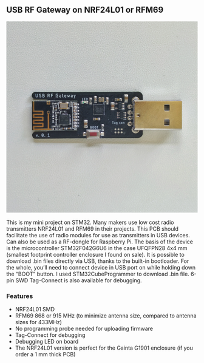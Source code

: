 ## USB RF Gateway on NRF24L01 or RFM69

<img width="600" src="https://github.com/Avikmen/USB-RF-Gateway/blob/master/Images/IMG_20190824_114225-01.jpeg" label="NRF24L01 SMD bare version">

  This is my mini project on STM32. Many makers use low cost radio transmitters NRF24L01 and RFM69 in their projects. This PCB should facilitate the use of radio modules for use as transmitters in USB devices. Can also be used as a RF-dongle for Raspberry Pi. 
  The basis of the device is the microcontroller STM32F042G6U6 in the case UFQFPN28 4x4 mm (smallest footprint controller enclosure I found on sale). 
  It is possible to download .bin files directly via USB, thanks to the built-in bootloader. For the whole, you’ll need to connect device in USB port on while holding down the “BOOT” button. I used STM32CubeProgrammer to download .bin file. 6-pin SWD Tag-Connect is also available for debugging.

### Features

- NRF24L01 SMD
- RFM69 868 or 915 MHz (to minimize antenna size, compared to antenna sizes for 433MHz)
- No programming probe needed for uploading firmware
- Tag-Connect for debugging
- Debugging LED on board
- The NRF24L01 version is perfect for the Gainta G1901 enclosure (if you order a 1 mm thick PCB)

